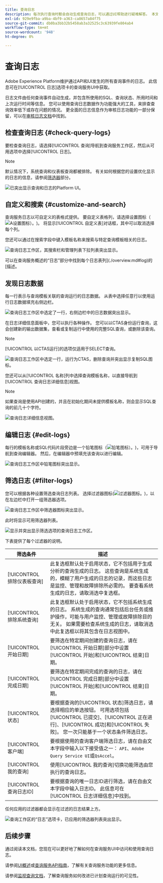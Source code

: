 ```yaml
---
title: 查询日志
description: 每次执行查询时都会自动生成查询日志，可以通过UI帮助进行疑难解答。 本文档概述了如何使用及导航UI的“查询服务日志”部分。
exl-id: 929e9fba-a9ba-4bf9-a363-ca8657a84f75
source-git-commit: db0ba3bb32b5458ab3a32525c3c63939fe804ab4
workflow-type: tm+mt
source-wordcount: '948'
ht-degree: 0%

---
```


# 查询日志

Adobe Experience Platform维护通过API和UI发生的所有查询事件的日志。 此信息可在[!UICONTROL 日志]选项卡的查询服务UI中获取。

日志文件由任何查询事件自动生成，并包含所使用的SQL、查询状态、所用时间和上次运行时间等信息。 您可以使用查询日志数据作为功能强大的工具，来排查查询效率低下或存在问题的情况。 更全面的日志信息作为审核日志功能的一部分保留，可以在[审核日志文档](../../landing/governance-privacy-security/audit-logs/overview.md)中找到。

## 检查查询日志 {#check-query-logs}

要检查查询日志，请选择[!UICONTROL 查询]导航到查询服务工作区，然后从可用选项中选择[!UICONTROL 日志]。

>[!NOTE]
>
>默认情况下，系统查询和仪表板查询都被排除。 有关如何根据您的设置优化显示的日志的信息，请参阅[筛选器](#filter-logs)部分。

![已突出显示查询和日志的Platform UI。](../images/ui/query-log/logs.png)

## 自定义和搜索 {#customize-and-search}

查询服务日志以可自定义的表格式提供。 要自定义表格列，请选择设置图标（![A设置图标）。](/help/images/icons/column-settings.png))。 将显示[!UICONTROL 自定义表]对话框，其中可以取消选择每个列。

您还可以通过在搜索字段中键入模板名称来搜索与特定查询模板相关的日志。

![查询日志工作区，其搜索栏和管理列表下拉列表突出显示。](../images/ui/query-log/customize-logs.png)

可以在查询服务概述的“日志”部分中找到每个日志表列](./overview.md#log)的[描述。

## 发现日志数据

每一行表示与查询模板关联的查询运行的日志数据。 从表中选择任意行以使用运行日志数据填充右侧边栏。

![查询日志工作区中选定了一行，右侧边栏中的日志数据突出显示。](../images/ui/query-log/log-details.png)

在日志详细信息面板中，您可以执行各种操作。 您可以以CTAS身份运行查询，这会创建新的输出数据集，查看或复制运行中使用的完整SQL查询，或删除该查询。

>[!NOTE]
>
>[!UICONTROL 以CTAS运行]的选项仅适用于SELECT查询。

![查询日志工作区中选定一行，运行为CTAS，删除查询并突出显示复制SQL图标。](../images/ui/query-log/edit-output-dataset.png)

您还可以从[!UICONTROL 名称]列中选择查询模板名称，以直接导航到[!UICONTROL 查询日志详细信息]视图。

>[!NOTE]
>
>如果查询是使用API创建的，并且在初始化期间未提供模板名称，则会显示SQL查询的前几十个字符。

![查询日志详细信息视图。](../images/ui/query-log/query-log-details.png)

## 编辑日志 {#edit-logs}

每行的模板名称或SQL代码片段旁边是一个铅笔图标（![铅笔图标）。](/help/images/icons/edit.png))，可用于导航到查询编辑器。 然后，在编辑器中预填充该查询以进行编辑。

![查询日志工作区中铅笔图标突出显示。](../images/ui/query-log/edit-query.png)

## 筛选日志 {#filter-logs}

您可以根据各种设置筛选查询日志列表。 选择过滤器图标(![过滤器图标。](/help/images/icons/filter.png))，以在左边栏中打开一组筛选器选项。

![查询日志工作区中筛选器图标突出显示。](../images/ui/query-log/log-filter.png)

此时将显示可用筛选器列表。

![显示并突出显示筛选选项的查询日志工作区。](../images/ui/query-log/log-filter-settings.png)

下表提供了每个过滤器的说明。

| 筛选条件 | 描述 |
| ------ | ----------- |
| [!UICONTROL 排除仪表板查询] | 此复选框默认处于启用状态，它不包括用于生成分析的查询生成的日志。 这些查询是系统生成的，模糊了用户生成的日志的记录，而这些日志是监控、管理和故障排除所必需的。 要查看系统生成的日志，请取消选中复选框。 |
| [!UICONTROL 排除系统查询] | 此复选框默认处于启用状态，它不包括系统生成的日志。 系统生成的查询通常包括后台任务或维护操作，可能与用户监控、管理或故障排除目的无关。 如果需要检查系统生成的日志，请取消选中此复选框以将其包含在日志视图中。 |
| [!UICONTROL 开始日期] | 要筛选在特定期间创建的查询日志，请在[!UICONTROL 开始日期]部分中设置[!UICONTROL 开始]和[!UICONTROL 结束]日期。 |
| [!UICONTROL 完成日期] | 要筛选在特定期间完成的查询的日志，请在[!UICONTROL 完成日期]部分中设置[!UICONTROL 开始]和[!UICONTROL 结束]日期。 |
| [!UICONTROL 状态] | 要根据查询的[!UICONTROL 状态]筛选日志，请选择相应的单选按钮。 可用选项包括[!UICONTROL 已提交]、[!UICONTROL 正在进行]、[!UICONTROL 成功]和[!UICONTROL 失败]。 您一次只能基于一个状态条件筛选日志。 |
| [!UICONTROL 客户端] | 要根据使用的查询客户端筛选日志，请在自由文本字段中输入以下接受值之一： `API`、`Adobe Query Service UI`或`QsAccel`。 |
| [!UICONTROL 我的查询] | 使用[!UICONTROL 我的查询]切换功能筛选由您执行的查询日志。 |
| [!UICONTROL 查询日志ID] | 要根据查询的唯一日志ID进行筛选，请在自由文本字段中输入日志ID。 此信息可在[!UICONTROL 日志详细信息]中找到。 |

任何应用的过滤器都会显示在过滤的日志结果上方。

![查询工作区的“日志”选项卡，已应用的筛选器列表突出显示。](../images/ui/query-log/applied-log-filters.png)

## 后续步骤

通过阅读本文档，您现在可以更好地了解如何在查询服务UI中访问和使用查询日志。

请参阅[UI概述](./overview.md)或[查询服务API指南](../api/getting-started.md)，了解有关查询服务功能的更多信息。

请参阅[监视查询文档](./monitor-queries.md)，了解查询服务如何改进已计划查询运行的可见性。
